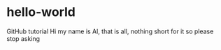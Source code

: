 # hello-world
GitHub tutorial
Hi my name is Al, that is all, nothing short for it so please stop asking
